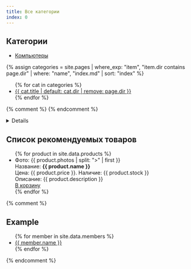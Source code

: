```yaml
---
title: Все категории
index: 0
---
```




## Категории
- [Компьютеры](./computers/index.md)

{% 
  assign categories = site.pages 
  | where_exp: "item", "item.dir contains page.dir" 
  | where: "name", "index.md" 
  | sort: "index"
%}

<ul>
{% for cat in categories %}
<li>
  <a href="{{ cat.url }}">{{ cat.title | default: cat.dir | remove: page.dir }}</a><!-- {{ cat.index }} -->
</li>
{% endfor %}
</ul>

{% comment %}
{% endcomment %}

<details markdown="1">
```
Все категории/network
├── Сетевое оборудование/
│   ├── Маршрутизаторы
│   ├── Модемы 4g
│   └──  
├── Радиооборудование/radio
│   ├── Аннтенны
│   ├── Усилители
│   ├── Повторители
│   ├── Анализаторы
│   └── Радиомодули
├── Безопасностиь/security
│   ├── Камеры
│   ├── Регистраторы
│   ├── Датчики
│   ├── Сигнализации
│   └── Умный дом
├── Компьютеры/computers
│   ├── Собранные
│   ├── Комплектуха
│   ├── Аксессуары-переходники
│   └── Манипуляторы
├── Телефоны/phones
│   ├── Чехлы, держатели, подставки, 
│   ├── Перходники
│   └── 
├── Аудиотехника/audio
│   ├── Усилители
│   ├── Колонки
│   ├── Наушники
│   ├── Беспроводая передача
│   ├── Микрофоны
│   └── Аудиокарты
├── Модули ардуино/modules
│   ├── Отладочные платы
│   ├── Датчики
│   ├── Дисплеи
│   └── Программаторы
├── Электронные компоненты/components
│   ├── Пассивные
│   ├── Транзисторы
│   ├── Микроконтроллеры
│   ├── Микросхемы DCDC
│   ├── Светодиоды
│   ├── Диоды
│   ├── Логика
│   ├── Кнопки
│   └── Микросхемы
├── Разъемы/connectors
│   ├── USB
│   ├── pinhead
│   ├── крокодилы
│   └── DC на плату
├── Силовая электроника/power
│   ├── Аккумуляторы
│   ├── Разъемы силовые
│   ├── Блоки питания
│   ├── Модули DCDC
│   └── Модули зарядки
├── Все для пайки/soldering
│   ├── Паяльники и печи
│   ├── Комплектуха и дом. и нструмент
│   ├── Расходники олово флюс паста  
│   ├── Химия для пайки маска глицерин персульфат растворители спирт
│   ├── Термоусадка
│   └── Готовые наборы
├── Провода/cables
│   ├── USB
│   ├── Питание
│   ├── На метр. мгтф и другие
│   └── щупы оба с крокодилами и бананами
├── Инструменты/
│   ├── Отвертки, кусачки, узкогубцы
│   ├── Метизы-расходники
│   ├── Пинцеты
│   ├── Скальпели
│   ├── Щетки для чистки
│   └── Дрель
├── Лабораторное/lab-tools
│   ├── Лабораторный блок питания
│   ├── Микроскопы
│   ├── Осцилографы
│   ├── Анализаторы спектра
│   ├── Генератор
│   └── Мультиметры
├── Канцелярия/
│   ├── Маркер
│   ├── скотч
│   ├── пакетики зип-лок
│   ├── ухочистки
│   ├── Упаковка, коробки
│   ├── Шприцы 2мл + иголки
│   └── Клея
├── Бытовая техника/
│   ├── Органайзеры 
│   ├── Стойки-кассетницы
│   ├── Светильники
│   └── Вытяжка
├── /
│   ├── 
│   ├── 
│   └── 
└── the end
```
</details>


## Список рекомендуемых товаров
<ul>
{% for product in site.data.products %}
<li>
  Фото: {{ product.photos | split: ">" | first }}<br>
  Название: <b>{{ product.name }}</b><br>
  Цена: {{ product.price }}. Наличие: {{ product.stock }}<br>
  Описание: {{ product.description }}<br>
  <a href="#">В корзину</a>
</li>
{% endfor %}
</ul>

{% comment %}
## Example
<ul>
{% for member in site.data.members %}
  <li>
    <a href="https://github.com/{{ member.github }}">
      {{ member.name }}
    </a>
  </li>
{% endfor %}
</ul>
{% endcomment %}
